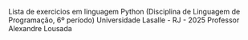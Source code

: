 Lista de exercicios em linguagem Python (Disciplina de Linguagem de Programação, 6º período) Universidade Lasalle - RJ - 2025
Professor Alexandre Lousada
